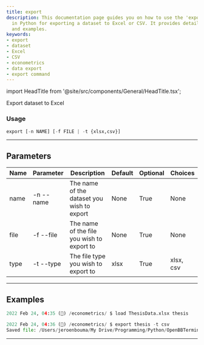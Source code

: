 ```yaml
---
title: export
description: This documentation page guides you on how to use the 'export' command
  in Python for exporting a dataset to Excel or CSV. It provides detailed usage, parameters,
  and examples.
keywords:
- export
- dataset
- Excel
- CSV
- econometrics
- data export
- export command
---
```


import HeadTitle from '@site/src/components/General/HeadTitle.tsx';

<HeadTitle title="econometrics /export - Reference | OpenBB Terminal Docs" />

Export dataset to Excel

### Usage

```python wordwrap
export [-n NAME] [-f FILE | -t {xlsx,csv}]
```

---

## Parameters

| Name | Parameter | Description | Default | Optional | Choices |
| ---- | --------- | ----------- | ------- | -------- | ------- |
| name | -n  --name | The name of the dataset you wish to export | None | True | None |
| file | -f  --file | The name of the file you wish to export to | None | True | None |
| type | -t  --type | The file type you wish to export to | xlsx | True | xlsx, csv |


---

## Examples

```python
2022 Feb 24, 04:35 (🦋) /econometrics/ $ load ThesisData.xlsx thesis

2022 Feb 24, 04:36 (🦋) /econometrics/ $ export thesis -t csv
Saved file: /Users/jeroenbouma/My Drive/Programming/Python/OpenBBTerminal/exports/statistics/thesis_20220224_103614.csv
```
---
